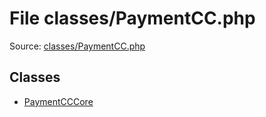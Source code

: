 File classes/PaymentCC.php
=========

Source: [classes/PaymentCC.php](https://github.com/PrestaShop/PrestaShop/blob/1.6.0.10/classes/PaymentCC.php)


Classes
-------

* [PaymentCCCore](class.PaymentCCCore.md)

